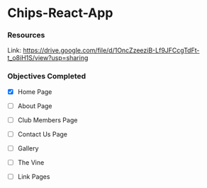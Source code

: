 # Chips-React-App

### Resources
Link: https://drive.google.com/file/d/1OncZzeeziB-Lf9JFCcgTdFt-t_o8iH1S/view?usp=sharing



### Objectives Completed
- [X] Home Page
- [ ] About Page 
- [ ] Club Members Page 
- [ ] Contact Us Page
- [ ] Gallery
- [ ] The Vine 
- [ ] Link Pages

